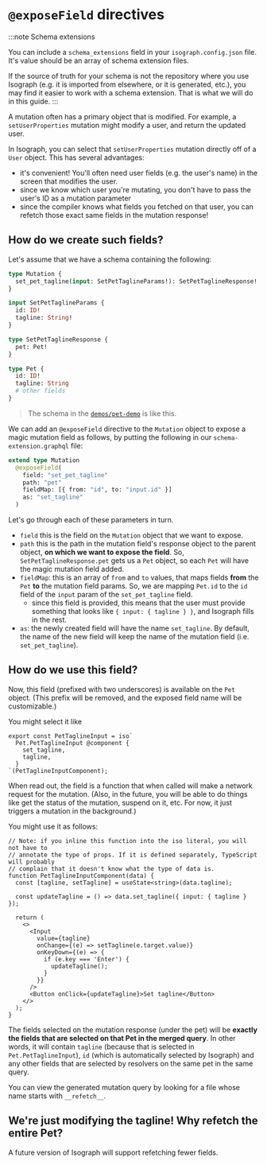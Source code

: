 # `@exposeField` directives

:::note
Schema extensions

You can include a `schema_extensions` field in your `isograph.config.json` file. It's value should be an array of schema extension files.

If the source of truth for your schema is not the repository where you use Isograph (e.g. it is imported from elsewhere, or it is generated, etc.), you may find it easier to work with a schema extension. That is what we will do in this guide.
:::

A mutation often has a primary object that is modified. For example, a `setUserProperties` mutation might modify a user, and return the updated user.

In Isograph, you can select that `setUserProperties` mutation directly off of a `User` object. This has several advantages:

- it's convenient! You'll often need user fields (e.g. the user's name) in the screen that modifies the user.
- since we know which user you're mutating, you don't have to pass the user's ID as a mutation parameter
- since the compiler knows what fields you fetched on that user, you can refetch those exact same fields in the mutation response!

## How do we create such fields?

Let's assume that we have a schema containing the following:

```graphql
type Mutation {
  set_pet_tagline(input: SetPetTaglineParams!): SetPetTaglineResponse!
}

input SetPetTaglineParams {
  id: ID!
  tagline: String!
}

type SetPetTaglineResponse {
  pet: Pet!
}

type Pet {
  id: ID!
  tagline: String
  # other fields
}
```

> The schema in the [`demos/pet-demo`](https://github.com/isographlabs/isograph/tree/main/demos/pet-demo) is like this.

We can add an `@exposeField` directive to the `Mutation` object to expose a magic mutation field as follows, by putting the following in our `schema-extension.graphql` file:

```graphql
extend type Mutation
  @exposeField(
    field: "set_pet_tagline"
    path: "pet"
    fieldMap: [{ from: "id", to: "input.id" }]
    as: "set_tagline"
  )
```

Let's go through each of these parameters in turn.

- `field` this is the field on the `Mutation` object that we want to expose.
- `path` this is the path in the mutation field's response object to the parent object, **on which we want to expose the field**. So, `SetPetTaglineResponse.pet` gets us a `Pet` object, so each `Pet` will have the magic mutation field added.
- `fieldMap`: this is an array of `from` and `to` values, that maps fields **from** the `Pet` **to** the mutation field params. So, we are mapping `Pet.id` to the `id` field of the `input` param of the `set_pet_tagline` field.
  - since this field is provided, this means that the user must provide something that looks like `{ input: { tagline } }`, and Isograph fills in the rest.
- `as`: the newly created field will have the name `set_tagline`. By default, the name of the new field will keep the name of the mutation field (i.e. `set_pet_tagline`).

## How do we use this field?

Now, this field (prefixed with two underscores) is available on the `Pet` object. (This prefix will be removed, and the exposed field name will be customizable.)

You might select it like

```tsx
export const PetTaglineInput = iso`
  Pet.PetTaglineInput @component {
    set_tagline,
    tagline,
  }
`(PetTaglineInputComponent);
```

When read out, the field is a function that when called will make a network request for the mutation. (Also, in the future, you will be able to do things like get the status of the mutation, suspend on it, etc. For now, it just triggers a mutation in the background.)

You might use it as follows:

```tsx
// Note: if you inline this function into the iso literal, you will not have to
// annotate the type of props. If it is defined separately, TypeScript will probably
// complain that it doesn't know what the type of data is.
function PetTaglineInputComponent(data) {
  const [tagline, setTagline] = useState<string>(data.tagline);

  const updateTagline = () => data.set_tagline({ input: { tagline } });

  return (
    <>
      <Input
        value={tagline}
        onChange={(e) => setTagline(e.target.value)}
        onKeyDown={(e) => {
          if (e.key === 'Enter') {
            updateTagline();
          }
        }}
      />
      <Button onClick={updateTagline}>Set tagline</Button>
    </>
  );
}
```

The fields selected on the mutation response (under the pet) will be **exactly the fields that are selected on that Pet in the merged query**. In other words, it will contain `tagline` (because that is selected in `Pet.PetTaglineInput`), `id` (which is automatically selected by Isograph) and any other fields that are selected by resolvers on the same pet in the same query.

You can view the generated mutation query by looking for a file whose name starts with `__refetch__`.

## We're just modifying the tagline! Why refetch the entire Pet?

A future version of Isograph will support refetching fewer fields.
